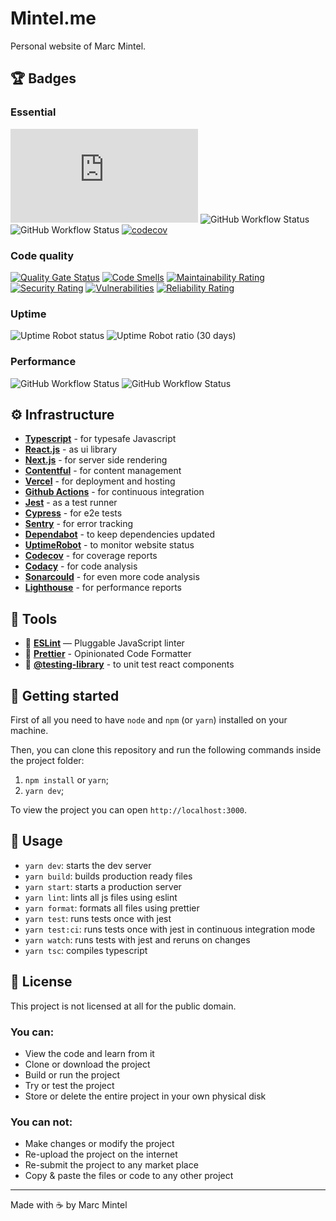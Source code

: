 # Mintel.me
Personal website of Marc Mintel.

## 🏆 Badges
### Essential
![David](https://img.shields.io/david/mmintel/mintel.me) ![GitHub Workflow Status](https://img.shields.io/github/workflow/status/mmintel/mintel.me/CI?label=ci) ![GitHub Workflow Status](https://img.shields.io/github/workflow/status/mmintel/mintel.me/Security?label=security) [![codecov](https://codecov.io/gh/mmintel/mintel.me/branch/master/graph/badge.svg)](https://codecov.io/gh/mmintel/mintel.me)

### Code quality
 [![Quality Gate Status](https://sonarcloud.io/api/project_badges/measure?project=mmintel_mintel.me&metric=alert_status)](https://sonarcloud.io/dashboard?id=mmintel_mintel.me) [![Code Smells](https://sonarcloud.io/api/project_badges/measure?project=mmintel_mintel.me&metric=code_smells)](https://sonarcloud.io/dashboard?id=mmintel_mintel.me) [![Maintainability Rating](https://sonarcloud.io/api/project_badges/measure?project=mmintel_mintel.me&metric=sqale_rating)](https://sonarcloud.io/dashboard?id=mmintel_mintel.me) [![Security Rating](https://sonarcloud.io/api/project_badges/measure?project=mmintel_mintel.me&metric=security_rating)](https://sonarcloud.io/dashboard?id=mmintel_mintel.me)
[![Vulnerabilities](https://sonarcloud.io/api/project_badges/measure?project=mmintel_mintel.me&metric=vulnerabilities)](https://sonarcloud.io/dashboard?id=mmintel_mintel.me) [![Reliability Rating](https://sonarcloud.io/api/project_badges/measure?project=mmintel_mintel.me&metric=reliability_rating)](https://sonarcloud.io/dashboard?id=mmintel_mintel.me)

### Uptime
![Uptime Robot status](https://img.shields.io/uptimerobot/status/m778100040-cb2fa189bae8424d14d6e9bf) ![Uptime Robot ratio (30 days)](https://img.shields.io/uptimerobot/ratio/m778100040-cb2fa189bae8424d14d6e9bf)

### Performance
![GitHub Workflow Status](https://img.shields.io/github/workflow/status/mmintel/mintel.me/Lighthouse%20Desktop?label=lighthouse%3Adesktop) ![GitHub Workflow Status](https://img.shields.io/github/workflow/status/mmintel/mintel.me/Lighthouse%20Mobile?label=lighthouse%3Amobile)

## ⚙️ Infrastructure
- **[Typescript](https://www.typescriptlang.org/)**  - for typesafe Javascript
- **[React.js](https://reactjs.org/)** - as ui library
- **[Next.js](https://nextjs.org/)** - for server side rendering
- **[Contentful](https://www.contentful.com/)** - for content management
- **[Vercel](https://vercel.com/)** - for deployment and hosting
- **[Github Actions](https://github.com/features/actions)** - for continuous integration
- **[Jest](https://jestjs.io/)** - as a test runner
- **[Cypress](https://www.cypress.io/)** - for e2e tests
- **[Sentry](https://sentry.io/welcome/)** - for error tracking
- **[Dependabot](https://dependabot.com/)** - to keep dependencies updated
- **[UptimeRobot](https://uptimerobot.com/)** - to monitor website status
- **[Codecov](https://codecov.io/)** - for coverage reports
- **[Codacy](https://codacy.com)** - for code analysis
- **[Sonarcould](https://sonarcloud.io/)** - for even more code analysis
- **[Lighthouse](https://developers.google.com/web/tools/lighthouse)**  - for performance reports

## 🧰 Tools
- 📏 **[ESLint](https://eslint.org/)** — Pluggable JavaScript linter
- 💖 **[Prettier](https://prettier.io/)** - Opinionated Code Formatter
- 🐙 **[@testing-library](https://testing-library.com/)** - to unit test react components

## 🚀 Getting started

First of all you need to have `node` and `npm` (or `yarn`) installed on your machine.

Then, you can clone this repository and run the following commands inside the project folder:

1. `npm install` or `yarn`;
2. `yarn dev`;

To view the project you can open `http://localhost:3000`.

## 📘 Usage

- `yarn dev`: starts the dev server
- `yarn build`: builds production ready files
- `yarn start`: starts a production server
- `yarn lint`: lints all js files using eslint
- `yarn format`: formats all files using prettier
- `yarn test`: runs tests once with jest
- `yarn test:ci`: runs tests once with jest in continuous integration mode
- `yarn watch`: runs tests with jest and reruns on changes
- `yarn tsc`: compiles typescript

## 📝 License

This project is not licensed at all for the public domain.

### You can:
-  View the code and learn from it
-  Clone or download the project
-  Build or run the project
-  Try or test the project
-  Store or delete the entire project in your own physical disk

### You can not:
-  Make changes or modify the project
-  Re-upload the project on the internet
-  Re-submit the project to any market place
-  Copy & paste the files or code to any other project

---
Made with ☕️ by Marc Mintel
